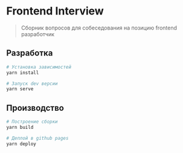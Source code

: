 # Frontend Interview

> Сборник вопросов для собеседования на позицию frontend разработчик

## Разработка

```bash
# Установка зависимостей
yarn install

# Запуск dev версии
yarn serve
```

## Производство

```bash
# Построение сборки
yarn build

# Деплой в github pages
yarn deploy
```

